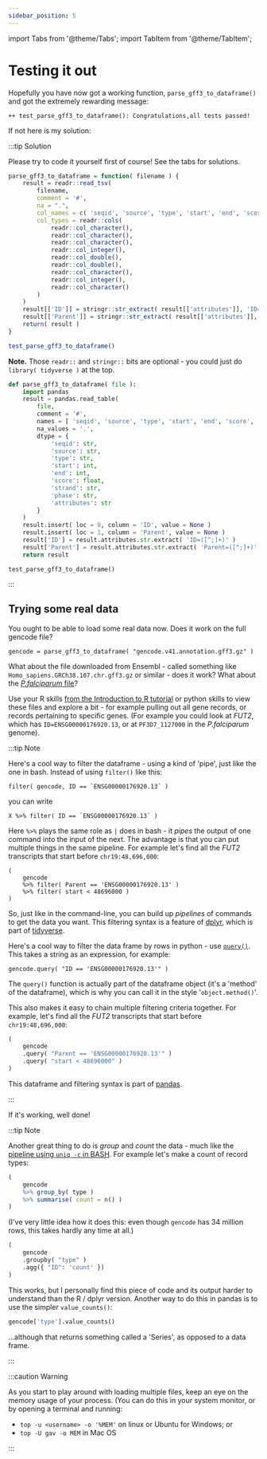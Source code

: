 ```yaml
---
sidebar_position: 5
---
```


import Tabs from '@theme/Tabs';
import TabItem from '@theme/TabItem';

# Testing it out

Hopefully you have now got a working function, `parse_gff3_to_dataframe()` and got the extremely rewarding message:
```
++ test_parse_gff3_to_dataframe(): Congratulations,all tests passed!
```

If not here is my solution:

:::tip Solution

<Tabs groupId="solutions">
<TabItem value="teaser" label="Solution">
Please try to code it yourself first of course!  See the tabs for solutions.
</TabItem>

<TabItem value="R" label="R solution">

```r
parse_gff3_to_dataframe = function( filename ) {
    result = readr::read_tsv(
        filename,
        comment = '#',
        na = ".",
        col_names = c( 'seqid', 'source', 'type', 'start', 'end', 'score', 'strand', 'phase', 'attributes' ),
        col_types = readr::cols(
            readr::col_character(),
            readr::col_character(),
            readr::col_character(),
            readr::col_integer(),
            readr::col_double(),
            readr::col_double(),
            readr::col_character(),
            readr::col_integer(),
            readr::col_character()
        )
    )
	result[['ID']] = stringr::str_extract( result[['attributes']], 'ID=([^;]+)', group = TRUE )
	result[['Parent']] = stringr::str_extract( result[['attributes']], 'Parent=([^;]+)', group = TRUE )
	return( result )
}

test_parse_gff3_to_dataframe()
```

**Note.** Those `readr::` and `stringr::` bits are optional - you could just do `library( tidyverse )` at the top.

</TabItem>
<TabItem value="python" label="python solution">

```python
def parse_gff3_to_dataframe( file ):
	import pandas
	result = pandas.read_table(
		file,
		comment = '#',
		names = [ 'seqid', 'source', 'type', 'start', 'end', 'score', 'strand', 'phase', 'attributes' ],
		na_values = '.',
		dtype = {
			'seqid': str,
			'source': str,
			'type': str,
			'start': int,
			'end': int,
			'score': float,
			'strand': str,
			'phase': str,
			'attributes': str
		}
	)
	result.insert( loc = 0, column = 'ID', value = None )
	result.insert( loc = 1, column = 'Parent', value = None )
	result['ID'] = result.attributes.str.extract( 'ID=([^;]+)' )
	result['Parent'] = result.attributes.str.extract( 'Parent=([^;]+)' )
	return result

```

</TabItem>
</Tabs>

```
test_parse_gff3_to_dataframe()
```
:::

## Trying some real data

You ought to be able to load some real data now.  Does it work on the full gencode file? 

```
gencode = parse_gff3_to_dataframe( "gencode.v41.annotation.gff3.gz" )
```

What about the file downloaded from Ensembl - called something like `Homo_sapiens.GRCh38.107.chr.gff3.gz` or similar -
does it work? What about the [*P.falciparum* file](./002_What_gene_annotation_data_looks_like.md)?

Use your R skills [from the Introduction to R tutorial](/programming/introduction_to_R/working_with_data.md) or python
skills to view these files and explore a bit - for example pulling out all gene records, or records pertaining to
specific genes.  (For example you could look at *FUT2*, which has `ID=ENSG00000176920.13`, or at `PF3D7_1127000` in the
*P.falciparum* genome).

:::tip Note

<Tabs groupId="language">
<TabItem value="R" label="In R">

Here's a cool way to filter the dataframe - using a kind of 'pipe', just like the one in bash.
Instead of using `filter()` like this:
```
filter( gencode, ID == `ENSG00000176920.13` )
```
you can write

```
X %>% filter( ID == `ENSG00000176920.13` )
```

Here `%>%` plays the same role as `|` does in bash - it *pipes* the output of one command into the input of the next.
The advantage is that you can put multiple things in the same pipeline.  For example let's find all the *FUT2* transcripts
that start before `chr19:48,696,000`:
```
(
	gencode
	%>% filter( Parent == 'ENSG00000176920.13' )
	%>% filter( start < 48696000 )
)

```

So, just like in the command-line, you can build up *pipelines* of commands to get the data you want.  This filtering
syntax is a feature of [dplyr](https://dplyr.tidyverse.org), which is part of [tidyverse](https://www.tidyverse.org).

</TabItem>
<TabItem value="python" label="In python">

Here's a cool way to filter the data frame by rows in python - use
[`query()`](https://pandas.pydata.org/docs/reference/api/pandas.DataFrame.query.html).  This takes a string as an
expression, for example:
```
gencode.query( "ID == 'ENSG00000176920.13'" )
```

The `query()` function is actually part of the dataframe object (it's a 'method' of the dataframe), which is why you can
call it in the style '`object.method()`'.

This also makes it easy to chain multiple filtering criteria together. For example, let's find all the *FUT2*
transcripts that start before `chr19:48,696,000`:
```python
(
	gencode
	.query( "Parent == 'ENSG00000176920.13'" )
	.query( "start < 48696000" )
)
```

This dataframe and filtering syntax is part of [pandas](https://pandas.pydata.org).

</TabItem>
</Tabs>

:::

If it's working, well done!

:::tip Note

Another great thing to do is *group* and *count* the data - much like the [pipeline using `uniq -c` in
BASH](/bioinformatics/exploring_gene_annotations_in_bash/counting.md).  For example let's make a count of record
types:

<Tabs groupId="language">
<TabItem value="R" label="In R">

```r
(
	gencode
	%>% group_by( type )
	%>% summarise( count = n() )
)
```

(I've very little idea how it does this: even though `gencode` has 34 million rows, this takes hardly any time at all.)

</TabItem>
<TabItem value="python" label="In python">

```python
(
	gencode
	.groupby( "type" )
	.agg({ "ID": 'count' })
)
```

This works, but I personally find this piece of code and its output harder to understand than the R / dplyr version.
Another way to do this in pandas is to use the simpler `value_counts()`:
```python
gencode['type'].value_counts()
```

...although that returns something called a 'Series', as opposed to a data frame.

</TabItem>
</Tabs>
:::

:::caution Warning

As you start to play around with loading multiple files, keep an eye on the memory usage of your process.  (You can do
this in your system monitor, or by opening a terminal and running:
* `top -u <username> -o '%MEM'` on linux or Ubuntu for Windows; or
* `top -U gav -o MEM` in Mac OS

:::


